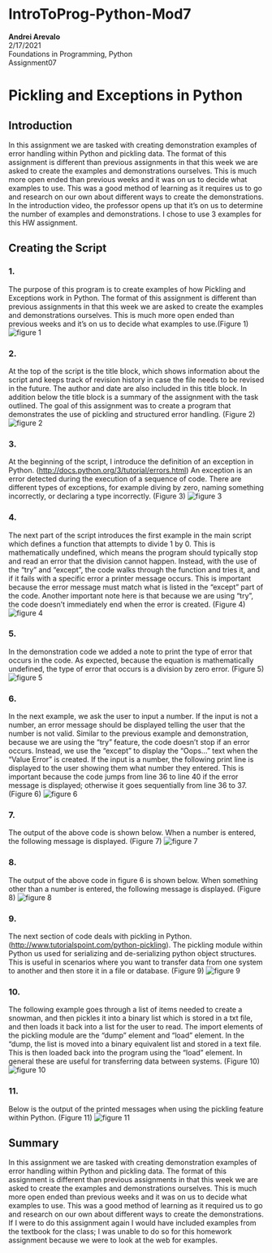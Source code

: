# IntroToProg-Python-Mod7

**Andrei Arevalo**  
2/17/2021  
Foundations in Programming, Python  
Assignment07  

# Pickling and Exceptions in Python

## Introduction
In this assignment we are tasked with creating demonstration examples of error handling within Python and pickling data. The format of this assignment is different than previous assignments in that this week we are asked to create the examples and demonstrations ourselves. This is much more open ended than previous weeks and it was on us to decide what examples to use. This was a good method of learning as it requires us to go and research on our own about different ways to create the demonstrations. In the introduction video, the professor opens up that it’s on us to determine the number of examples and demonstrations. I chose to use 3 examples for this HW assignment.  

## Creating the Script
### 1.
The purpose of this program is to create examples of how Pickling and Exceptions work in Python. The format of this assignment is different than previous assignments in that this week we are asked to create the examples and demonstrations ourselves. This is much more open ended than previous weeks and it’s on us to decide what examples to use.(Figure 1) ![figure 1](https://github.com/Arevalohm123/IntroToProg-Python-Mod7/blob/main/Figure01.png)  
### 2.	
At the top of the script is the title block, which shows information about the script and keeps track of revision history in case the file needs to be revised in the future. The author and date are also included in this title block. In addition below the title block is a summary of the assignment with the task outlined. The goal of this assignment was to create a program that demonstrates the use of pickling and structured error handling. (Figure 2) ![figure 2](https://github.com/Arevalohm123/IntroToProg-Python-Mod7/blob/main/Figure02.png)  
### 3. 
At the beginning of the script, I introduce the definition of an exception in Python. (http://docs.python.org/3/tutorial/errors.html) An exception is an error detected during the execution of a sequence of code. There are different types of exceptions, for example diving by zero, naming something incorrectly, or declaring a type incorrectly. (Figure 3) ![figure 3](https://github.com/Arevalohm123/IntroToProg-Python-Mod7/blob/main/Figure03.png)  
### 4.
The next part of the script introduces the first example in the main script which defines a function that attempts to divide 1 by 0. This is mathematically undefined, which means the program should typically stop and read an error that the division cannot happen. Instead, with the use of the “try” and “except”, the code walks through the function and tries it, and if it fails with a specific error a printer message occurs. This is important because the error message must match what is listed in the “except” part of the code. Another important note here is that because we are using “try”, the code doesn’t immediately end when the error is created.  (Figure 4) ![figure 4](https://github.com/Arevalohm123/IntroToProg-Python-Mod7/blob/main/Figure04.png)  
### 5. 
In the demonstration code we added a note to print the type of error that occurs in the code. As expected, because the equation is mathematically undefined, the type of error that occurs is a division by zero error. (Figure 5) ![figure 5](https://github.com/Arevalohm123/IntroToProg-Python-Mod7/blob/main/Figure05.png)  
### 6. 
In the next example, we ask the user to input a number. If the input is not a number, an error message should be displayed telling the user that the number is not valid. Similar to the previous example and demonstration, because we are using the “try” feature, the code doesn’t stop if an error occurs. Instead, we use the “except” to display the “Oops...” text when the “Value Error” is created. If the input is a number, the following print line is displayed to the user showing them what number they entered. This is important because the code jumps from line 36 to line 40 if the error message is displayed; otherwise it goes sequentially from line 36 to 37.  (Figure 6) ![figure 6](https://github.com/Arevalohm123/IntroToProg-Python-Mod7/blob/main/Figure06.png)  
### 7. 
The output of the above code is shown below. When a number is entered, the following message is displayed. (Figure 7) ![figure 7](https://github.com/Arevalohm123/IntroToProg-Python-Mod7/blob/main/Figure07.png)  
### 8.
The output of the above code in figure 6 is shown below. When something other than a number is entered, the following message is displayed. (Figure 8)  ![figure 8](https://github.com/Arevalohm123/IntroToProg-Python-Mod7/blob/main/Figure08.png)  
### 9.
The next section of code deals with pickling in Python. (http://www.tutorialspoint.com/python-pickling). The pickling module within Python us used for serializing and de-serializing python object structures. This is useful in scenarios where you want to transfer data from one system to another and then store it in a file or database. (Figure 9) ![figure 9](https://github.com/Arevalohm123/IntroToProg-Python-Mod7/blob/main/Figure09.png)  
### 10.
The following example goes through a list of items needed to create a snowman, and then pickles it into a binary list which is stored in a txt file, and then loads it back into a list for the user to read. The import elements of the pickling module are the “dump” element and “load” element. In the “dump, the list is moved into a binary equivalent list and stored in a text file. This is then loaded back into the program using the “load” element. In general these are useful for transferring data between systems. (Figure 10) ![figure 10](https://github.com/Arevalohm123/IntroToProg-Python-Mod7/blob/main/Figure10.png)  
### 11.
Below is the output of the printed messages when using the pickling feature within Python.  (Figure 11) ![figure 11](https://github.com/Arevalohm123/IntroToProg-Python-Mod7/blob/main/Figure11.png)  
## Summary
In this assignment we are tasked with creating demonstration examples of error handling within Python and pickling data. The format of this assignment is different than previous assignments in that this week we are asked to create the examples and demonstrations ourselves. This is much more open ended than previous weeks and it was on us to decide what examples to use. This was a good method of learning as it required us to go and research on our own about different ways to create the demonstrations. If I were to do this assignment again I would have included examples from the textbook for the class; I was unable to do so for this homework assignment because we were to look at the web for examples. 
